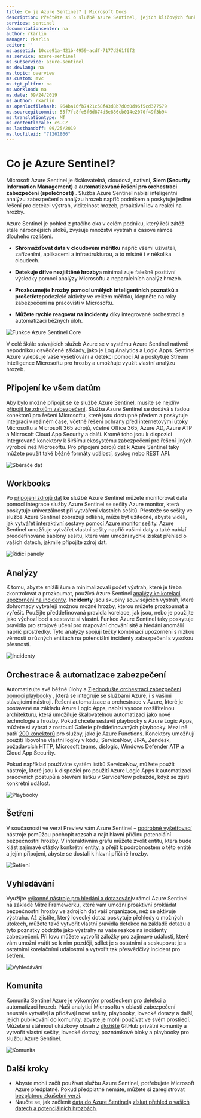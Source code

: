 ```yaml
---
title: Co je Azure Sentinel? | Microsoft Docs
description: Přečtěte si o službě Azure Sentinel, jejích klíčových funkcích a o tom, jak to funguje.
services: sentinel
documentationcenter: na
author: rkarlin
manager: rkarlin
editor: ''
ms.assetid: 10cce91a-421b-4959-acdf-7177d261f6f2
ms.service: azure-sentinel
ms.subservice: azure-sentinel
ms.devlang: na
ms.topic: overview
ms.custom: mvc
ms.tgt_pltfrm: na
ms.workload: na
ms.date: 09/24/2019
ms.author: rkarlin
ms.openlocfilehash: 964ba16fb7421c58f43d8b7d0d0d96f5cd377579
ms.sourcegitcommit: 55f7fc8fe5f6d874d5e886cb014e2070f49f3b94
ms.translationtype: MT
ms.contentlocale: cs-CZ
ms.lasthandoff: 09/25/2019
ms.locfileid: "71261866"
---
```

# <a name="what-is-azure-sentinel"></a>Co je Azure Sentinel?

Microsoft Azure Sentinel je škálovatelná, cloudová, nativní, **Siem (Security Information Management)** a **automatizované řešení pro orchestraci zabezpečení (společnosti)** . Služba Azure Sentinel nabízí inteligentní analýzu zabezpečení a analýzu hrozeb napříč podnikem a poskytuje jediné řešení pro detekci výstrah, viditelnost hrozeb, proaktivní lov a reakci na hrozby. 

Azure Sentinel je pohled z ptačího oka v celém podniku, který řeší zátěž stále náročnějších útoků, zvyšuje množství výstrah a časové rámce dlouhého rozlišení.

- **Shromažďovat data v cloudovém měřítku** napříč všemi uživateli, zařízeními, aplikacemi a infrastrukturou, a to místně i v několika cloudech. 

- **Detekuje dříve nezjištěné hrozby**a minimalizuje falešně pozitivní výsledky pomocí analýzy Microsoftu a neparalelních analýz hrozeb. 

- **Prozkoumejte hrozby pomocí umělých inteligentních poznatků a prošetřete**podezřelé aktivity ve velkém měřítku, klepněte na roky zabezpečení na pracovišti v Microsoftu. 

- **Můžete rychle reagovat na incidenty** díky integrované orchestraci a automatizaci běžných úloh.


![Funkce Azure Sentinel Core](./media/overview/core-capabilities.png)

V celé škále stávajících služeb Azure se v systému Azure Sentinel nativně nepodnikou osvědčené základy, jako je Log Analytics a Logic Apps. Sentinel Azure vylepšuje vaše vyšetřování a detekci pomocí AI a poskytuje Stream Intelligence Microsoftu pro hrozby a umožňuje využít vlastní analýzu hrozeb. 

 
## <a name="connect-to-all-your-data"></a>Připojení ke všem datům

Aby bylo možné připojit se ke službě Azure Sentinel, musíte se nejdřív [připojit ke zdrojům zabezpečení](connect-data-sources.md). Služba Azure Sentinel se dodává s řadou konektorů pro řešení Microsoftu, které jsou dostupné předem a poskytuje integraci v reálném čase, včetně řešení ochrany před internetovými útoky Microsoftu a Microsoft 365 zdrojů, včetně Office 365, Azure AD, Azure ATP a Microsoft Cloud App Security a další. Kromě toho jsou k dispozici Integrované konektory k širšímu ekosystému zabezpečení pro řešení jiných výrobců než Microsoftu. Pro připojení zdrojů dat k Azure Sentinel taky můžete použít také běžné formáty událostí, syslog nebo REST API.  

![Sběrače dat](./media/collect-data/collect-data-page.png)

## <a name="workbooks"></a>Workbooks

Po [připojení zdrojů dat](quickstart-onboard.md) ke službě Azure Sentinel můžete monitorovat data pomocí integrace služby Azure Sentinel se sešity Azure monitor, která poskytuje univerzálnost při vytváření vlastních sešitů. Přestože se sešity ve službě Azure Sentinel zobrazují odlišně, může být užitečné, abyste viděli, jak [vytvářet interaktivní sestavy pomocí Azure monitor sešity](../azure-monitor/app/usage-workbooks.md). Azure Sentinel umožňuje vytvářet vlastní sešity napříč vašimi daty a také nabízí předdefinované šablony sešitu, které vám umožní rychle získat přehled o vašich datech, jakmile připojíte zdroj dat.

![Řídicí panely](./media/tutorial-monitor-data/access-workbooks.png)

## <a name="analytics"></a>Analýzy

K tomu, abyste snížili šum a minimalizovali počet výstrah, které je třeba zkontrolovat a prozkoumat, používá Azure Sentinel [analýzy ke korelaci upozornění na incidenty](tutorial-detect-threats-built-in.md). **Incidenty** jsou skupiny souvisejících výstrah, které dohromady vytvářejí možnou možné hrozby, kterou můžete prozkoumat a vyřešit. Použijte předdefinovaná pravidla korelace, jak jsou, nebo je použijte jako výchozí bod a sestavte si vlastní. Funkce Azure Sentinel taky poskytuje pravidla pro strojové učení pro mapování chování sítě a hledání anomálií napříč prostředky. Tyto analýzy spojují tečky kombinací upozornění s nízkou věrností o různých entitách na potenciální incidenty zabezpečení s vysokou přesností.

![Incidenty](./media/tutorial-investigate-cases/incident-severity.png)


## <a name="security-automation--orchestration"></a>Orchestrace & automatizace zabezpečení

Automatizujte své běžné úlohy a [Zjednodušte orchestraci zabezpečení pomocí playbooky](tutorial-respond-threats-playbook.md) , která se integruje se službami Azure, i s vašimi stávajícími nástroji. Řešení automatizace a orchestrace v Azure, které je postavené na základu Azure Logic Apps, nabízí vysoce rozšiřitelnou architekturu, která umožňuje škálovatelnou automatizaci jako nové technologie a hrozby. Pokud chcete sestavit playbooky s Azure Logic Apps, můžete si vybrat z rostoucí Galerie předdefinovaných playbooky. Mezi ně patří [200 konektorů](https://docs.microsoft.com/azure/connectors/apis-list) pro služby, jako je Azure Functions. Konektory umožňují použití libovolné vlastní logiky v kódu, ServiceNow, JIRA, Zendesk, požadavcích HTTP, Microsoft teams, dislogic, Windows Defender ATP a Cloud App Security.

Pokud například používáte systém lístků ServiceNow, můžete použít nástroje, které jsou k dispozici pro použití Azure Logic Apps k automatizaci pracovních postupů a otevření lístku v ServiceNow pokaždé, když se zjistí konkrétní událost.

![Playbooky](./media/tutorial-respond-threats-playbook/logic-app.png)


## <a name="investigation"></a>Šetření

V současnosti ve verzi Preview vám Azure Sentinel – [podrobné vyšetřovací](tutorial-investigate-cases.md) nástroje pomůžou pochopit rozsah a najít hlavní příčinu potenciální bezpečnostní hrozby. V interaktivním grafu můžete zvolit entitu, která bude klást zajímavé otázky konkrétní entity, a přejít k podrobnostem o této entitě a jejím připojení, abyste se dostali k hlavní příčině hrozby. 

![Šetření](./media/tutorial-investigate-cases/map-timeline.png)


## <a name="hunting"></a>Vyhledávání

Využijte [výkonné nástroje pro hledání a dotazování](hunting.md)v rámci Azure Sentinel na základě Mitre Frameworku, které vám umožní proaktivní prokládat bezpečnostní hrozby ve zdrojích dat vaší organizace, než se aktivuje výstraha. Až zjistíte, který lovecký dotaz poskytuje přehledy o možných útokech, můžete také vytvořit vlastní pravidla detekce na základě dotazu a tyto poznatky obdržíte jako výstrahy na vaše reakce na incidenty zabezpečení. Při lovu můžete vytvořit záložky pro zajímavé události, které vám umožní vrátit se k nim později, sdílet je s ostatními a seskupovat je s ostatními korelačními událostmi a vytvořit tak přesvědčivý incident pro šetření.

![Vyhledávání](./media/overview/hunting.png)

## <a name="community"></a>Komunita

Komunita Sentinel Azure je výkonným prostředkem pro detekci a automatizaci hrozeb. Naši analytici Microsoftu v oblasti zabezpečení neustále vytvářejí a přidávají nové sešity, playbooky, lovecké dotazy a další, jejich publikování do komunity, abyste je mohli používat ve svém prostředí. Můžete si stáhnout ukázkový obsah z [úložiště](https://aka.ms/asicommunity) GitHub privátní komunity a vytvořit vlastní sešity, lovecké dotazy, poznámkové bloky a playbooky pro službu Azure Sentinel. 

![Komunita](./media/overview/community.png)

## <a name="next-steps"></a>Další kroky

- Abyste mohli začít používat službu Azure Sentinel, potřebujete Microsoft Azure předplatné. Pokud předplatné nemáte, můžete si zaregistrovat [bezplatnou zkušební verzi](https://azure.microsoft.com/free/).
- Naučte se, jak začlenit [data do Azure Sentinel](quickstart-onboard.md)a [získat přehled o vašich datech a potenciálních hrozbách](quickstart-get-visibility.md).
